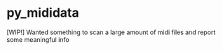 # py_mididata
[WIP!] Wanted something to scan a large amount of midi files and report some meaningful info
